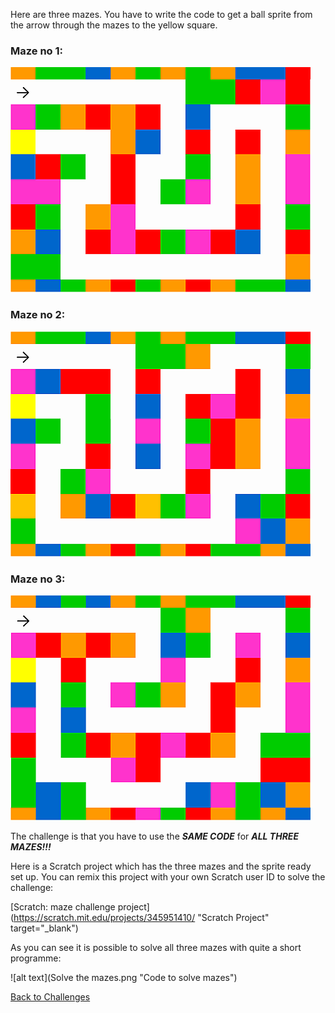 Here are three mazes. You have to write the code to get a ball sprite from the arrow through the mazes to the yellow square. 

### Maze no 1:

![alt text](course1.png "Maze #1")

### Maze no 2:

![alt text](course2.png "Maze #2")

### Maze no 3:

![alt text](course3.png "Maze #3")

The challenge is that you have to use the **_SAME CODE_** for **_ALL THREE MAZES!!!_**


Here is a Scratch project which has the three mazes and the sprite ready set up. You can remix this project with your own Scratch user ID to solve the challenge:

[Scratch: maze challenge project](https://scratch.mit.edu/projects/345951410/ "Scratch Project" target="_blank")

As you can see it is possible to solve all three mazes with quite a short programme:

![alt text](Solve the mazes.png "Code to solve mazes")

[Back to Challenges](../README.md)